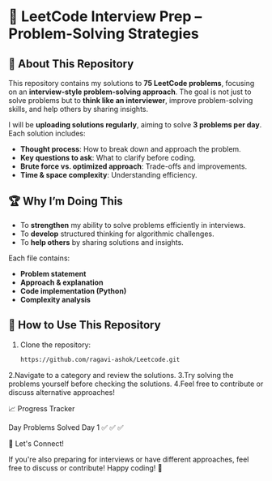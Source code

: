 # 🚀 LeetCode Interview Prep – Problem-Solving Strategies

## 📌 About This Repository
This repository contains my solutions to **75 LeetCode problems**, focusing on an **interview-style problem-solving approach**. The goal is not just to solve problems but to **think like an interviewer**, improve problem-solving skills, and help others by sharing insights.

I will be **uploading solutions regularly**, aiming to solve **3 problems per day**. Each solution includes:
- **Thought process**: How to break down and approach the problem.
- **Key questions to ask**: What to clarify before coding.
- **Brute force vs. optimized approach**: Trade-offs and improvements.
- **Time & space complexity**: Understanding efficiency.

## 🏆 Why I’m Doing This
- To **strengthen** my ability to solve problems efficiently in interviews.
- To **develop** structured thinking for algorithmic challenges.
- To **help others** by sharing solutions and insights.

Each file contains:
- **Problem statement**  
- **Approach & explanation**  
- **Code implementation (Python)**  
- **Complexity analysis**  

## 📌 How to Use This Repository
1. Clone the repository:
   ```bash
   https://github.com/ragavi-ashok/Leetcode.git
2.Navigate to a category and review the solutions.
3.Try solving the problems yourself before checking the solutions.
4.Feel free to contribute or discuss alternative approaches!

📈 Progress Tracker

Day	Problems Solved
Day 1	✅ ✅ ✅



🌟 Let's Connect!

If you're also preparing for interviews or have different approaches, feel free to discuss or contribute!
Happy coding! 🚀

   
